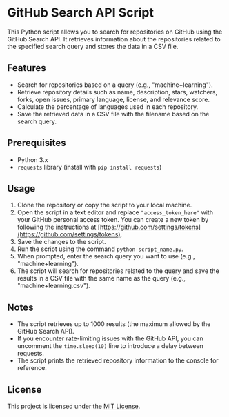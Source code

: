 # GitHub Search API Script

This Python script allows you to search for repositories on GitHub using the GitHub Search API. It retrieves information about the repositories related to the specified search query and stores the data in a CSV file.

## Features

- Search for repositories based on a query (e.g., "machine+learning").
- Retrieve repository details such as name, description, stars, watchers, forks, open issues, primary language, license, and relevance score.
- Calculate the percentage of languages used in each repository.
- Save the retrieved data in a CSV file with the filename based on the search query.

## Prerequisites

- Python 3.x
- `requests` library (install with `pip install requests`)

## Usage

1. Clone the repository or copy the script to your local machine.
2. Open the script in a text editor and replace `"access_token_here"` with your GitHub personal access token. You can create a new token by following the instructions at [https://github.com/settings/tokens](https://github.com/settings/tokens).
3. Save the changes to the script.
4. Run the script using the command `python script_name.py`.
5. When prompted, enter the search query you want to use (e.g., "machine+learning").
6. The script will search for repositories related to the query and save the results in a CSV file with the same name as the query (e.g., "machine+learning.csv").

## Notes

- The script retrieves up to 1000 results (the maximum allowed by the GitHub Search API).
- If you encounter rate-limiting issues with the GitHub API, you can uncomment the `time.sleep(10)` line to introduce a delay between requests.
- The script prints the retrieved repository information to the console for reference.

## License

This project is licensed under the [MIT License](LICENSE).
